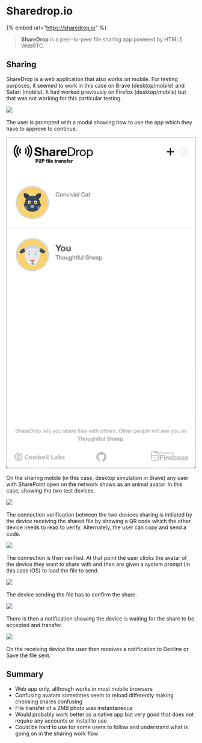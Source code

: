 # Sharedrop.io

{% embed url="https://sharedrop.io" %}

> **ShareDrop** is a peer-to-peer file sharing app powered by HTML5 WebRTC.

## Sharing

ShareDrop is a web application that also works on mobile. For testing purposes, it seemed to work in this case on Brave \(desktop/mobile\) and Safari \(mobile\). It had worked previously on Firefox \(desktop/mobile\) but that was not working for this particular testing.

![][image-1]

The user is prompted with a modal showing how to use the app which they have to approve to continue.

![User shared to][image-2]

On the sharing mobile \(in this case, desktop simulation in Brave\) any user with SharePoint open on the network shows as an animal avatar. In this case, showing the two test devices.

![][image-3]

The connection verification between the two devices sharing is initiated by the device receiving the shared file by showing a QR code which the other device needs to read to verify. Alternately, the user can copy and send a code.

![][image-4]

The connection is then verified. At that point the user clicks the avatar of the device they want to share with and then are given a system prompt \(in this case iOS\) to load the file to send.

![][image-5]

The device sending the file has to confirm the share.

![][image-6]

There is then a notification showing the device is waiting for the share to be accepted and transfer.

![][image-7]

On the receiving device the user then receives a notification to Decline or Save the file sent.

## Summary

* Web app only, although works in most mobile browsers
* Confusing avatars sometimes seem to reload differently making choosing shares confusing
* File transfer of a 2MB photo was instantaneous
* Would probably work better as a native app but very good that does not require any accounts or install to use
* Could be hard to use for some users to follow and understand what is going on in the sharing work flow

[image-1]:	../../.gitbook/assets/sharedrop-1%20%281%29.png
[image-2]:	../../.gitbook/assets/sharedrop-2.png
[image-3]:	../../.gitbook/assets/sharedrop-3%20%281%29.png
[image-4]:	../../.gitbook/assets/sharedrop-4.png
[image-5]:	../../.gitbook/assets/sharedrop-5%20%281%29.png
[image-6]:	../../.gitbook/assets/sharedrop-6.png
[image-7]:	../../.gitbook/assets/sharedrop-8.png